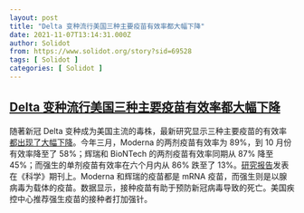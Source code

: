 ```yaml
---
layout: post
title: "Delta 变种流行美国三种主要疫苗有效率都大幅下降"
date: 2021-11-07T13:14:31.000Z
author: Solidot
from: https://www.solidot.org/story?sid=69528
tags: [ Solidot ]
categories: [ Solidot ]
---
```

<!--1636290871000-->
[Delta 变种流行美国三种主要疫苗有效率都大幅下降](https://www.solidot.org/story?sid=69528)
------

<div>
随著新冠 Delta 变种成为美国主流的毒株，最新研究显示三种主要疫苗的有效率<a href="https://www.latimes.com/science/story/2021-11-04/study-shows-dramatic-decline-in-effectiveness-of-covid-19-vaccines" target="_blank">都出现了大幅下降</a>。今年三月，Moderna 的两剂疫苗有效率为 89%，到 10 月份有效率降至了 58%；辉瑞和 BioNTech 的两剂疫苗有效率同期从  87% 降至 45%；而强生的单剂疫苗有效率在六个月内从 86% 跌至了 13%。<a href="https://www.science.org/doi/10.1126/science.abm0620">研究报告</a>发表在《科学》期刊上。Moderna 和辉瑞的疫苗都是 mRNA 疫苗，而强生则是以腺病毒为载体的疫苗。数据显示，接种疫苗有助于预防新冠病毒导致的死亡。美国疾控中心推荐强生疫苗的接种者打加强针。
</div>
